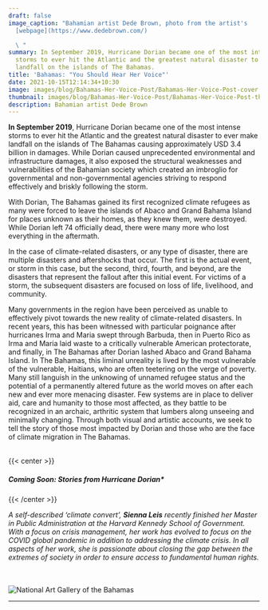 ```yaml
---
draft: false
image_caption: "Bahamian artist Dede Brown, photo from the artist's
  [webpage](https://www.dedebrown.com/)

  \ "
summary: In September 2019, Hurricane Dorian became one of the most intense
  storms to ever hit the Atlantic and the greatest natural disaster to ever make
  landfall on the islands of The Bahamas.
title: 'Bahamas: "You Should Hear Her Voice"'
date: 2021-10-15T12:14:34+10:30
image: images/blog/Bahamas-Her-Voice-Post/Bahamas-Her-Voice-Post-cover.png
thumbnail: images/blog/Bahamas-Her-Voice-Post/Bahamas-Her-Voice-Post-thumb.png
description: Bahamian artist Dede Brown
---
```


**In September 2019**, Hurricane Dorian became one of the most intense storms to ever hit the Atlantic and the greatest natural disaster to ever make landfall on the islands of The Bahamas causing approximately USD 3.4 billion in damages. While Dorian caused unprecedented environmental and infrastructure damages, it also exposed the structural weaknesses and vulnerabilities of the Bahamian society which created an imbroglio for governmental and non-governmental agencies striving to respond effectively and briskly following the storm. 

With Dorian, The Bahamas gained its first recognized climate refugees as many were forced to leave the islands of Abaco and Grand Bahama Island for places unknown as their homes, as they knew them, were destroyed. While Dorian left 74 officially dead, there were many more who lost everything in the aftermath. 

In the case of climate-related disasters, or any type of disaster, there are multiple disasters and aftershocks that occur. The first is the actual event, or storm in this case, but the second, third, fourth, and beyond, are the disasters that represent the fallout after this initial event. For victims of a storm, the subsequent disasters are focused on loss of life, livelihood, and community. 

Many governments in the region have been perceived as unable to effectively pivot towards the new reality of climate-related disasters.  In recent years, this has been witnessed with particular poignance after hurricanes Irma and Maria swept through Barbuda, then in Puerto Rico as Irma and Maria laid waste to a critically vulnerable American protectorate, and finally, in The Bahamas after Dorian lashed Abaco and Grand Bahama Island. In The Bahamas, this liminal unreality is lived by the most vulnerable of the vulnerable, Haitians, who are often teetering on the verge of poverty.  Many still languish in the unknowing of unnamed refugee status and the potential of a permanently altered future as the world moves on after each new and ever more menacing disaster. Few systems are in place to deliver aid, care and humanity to those most affected, as they battle to be recognized in an archaic, arthritic system that lumbers along unseeing and minimally changing. Through both visual and artistic accounts, we seek to tell the story of those most impacted by Dorian and those who are the face of climate migration in The Bahamas.       
&nbsp;

{{< center >}}
##### **Coming Soon: Stories from Hurricane Dorian***
{{< /center >}}
&nbsp;

*A self-described ‘climate convert’, **Sienna Leis** recently finished her Master in Public Administration at the Harvard Kennedy School of Government. With a focus on crisis management, her work has evolved to focus on the COVID global pandemic in addition to addressing the climate crisis. In all aspects of her work, she is passionate about closing the gap between the extremes of society in order to ensure access to fundamental human rights.* 
&nbsp;  
&nbsp;  

![National Art Gallery of the Bahamas](../../images/blog/Bahamas-Her-Voice-Post/Capture2.webp#caption "[\"Refuge\"](https://nagb.org.bs/events-and-exhibitions/2019/12/19/refuge) exhibit capturing community responses to Hurricane Dorian by artists Dede and Kristin Brown at the National Art Gallery of the Bahamas. Photo Credit: Sienna Leis")
&nbsp;

---
